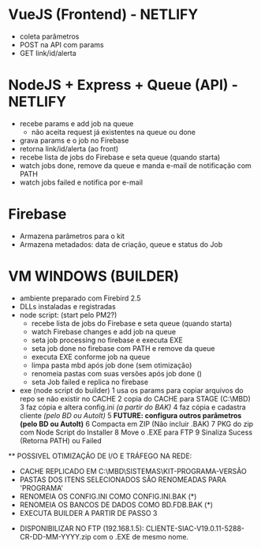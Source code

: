 # VueJS (Frontend) - NETLIFY
- coleta parâmetros
- POST na API com params
- GET link/id/alerta

# NodeJS + Express + Queue (API) - NETLIFY
- recebe params e add job na queue
	- não aceita request já existentes na queue ou done
- grava params e o job no Firebase
- retorna link/id/alerta (ao front)
- recebe lista de jobs do Firebase e seta queue (quando starta)
- watch jobs done, remove da queue e manda e-mail de notificação com PATH
- watch jobs failed e notifica por e-mail

# Firebase
- Armazena parâmetros para o kit
- Armazena metadados: data de criação, queue e status do Job


# VM WINDOWS (BUILDER)
- ambiente preparado com Firebird 2.5
- DLLs instaladas e registradas
- node script: (start pelo PM2?)
	- recebe lista de jobs do Firebase e seta queue (quando starta)
	- watch Firebase changes e add job na queue
	- seta job processing no firebase e executa EXE
	- seta job done no firebase com PATH e remove da queue
	- executa EXE conforme job na queue
	- limpa pasta mbd após job done (sem otimização)
	- renomeia pastas com suas versões após job done ()
	- seta Job failed e replica no firebase
- exe (node script do builder)
	1 usa os params para copiar arquivos do repo se não existir no CACHE
	2 copia do CACHE para STAGE (C:\MBD)
	3 faz cópia e altera config.ini *(a partir do BAK)*
	4 faz cópia e cadastra cliente *(pelo BD ou AutoIt)*
	5 **FUTURE: configura outros parâmetros (pelo BD ou AutoIt)**
	6 Compacta em ZIP (Não incluir .BAK)
	7 PKG do zip com Node Script do Installer
	8 Move o .EXE para FTP
	9 Sinaliza Sucess (Retorna PATH) ou Failed

** POSSIVEL OTIMIZAÇÃO DE I/O E TRÁFEGO NA REDE:
- CACHE REPLICADO EM C:\MBD\SISTEMAS\KIT-PROGRAMA-VERSÃO
- PASTAS DOS ITENS SELECIONADOS SÃO RENOMEADAS PARA 'PROGRAMA'
- RENOMEIA OS CONFIG.INI COMO CONFIG.INI.BAK (*)
- RENOMEIA OS BANCOS DE DADOS COMO BD.FDB.BAK (*)
- EXECUTA BUILDER A PARTIR DE PASSO 3




* DISPONIBILIZAR NO FTP (192.168.1.5): CLIENTE-SIAC-V19.0.11-5288-CR-DD-MM-YYYY.zip com o .EXE de mesmo nome.
